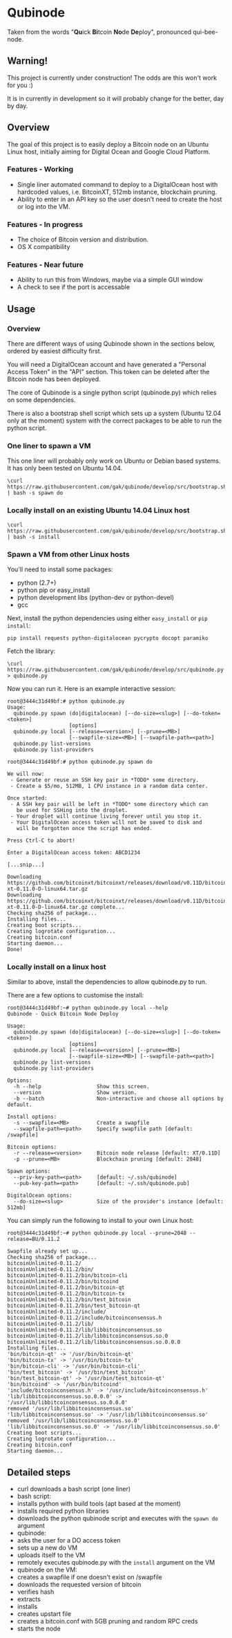 # Qubinode

Taken from the words "**Qu**ick **Bi**tcoin **No**de **De**ploy", pronounced qui-bee-node.

## Warning!

This project is currently under construction! The odds are this won't work for you :)

It is in currently in development so it will probably change for the better, day by day.

## Overview

The goal of this project is to easily deploy a Bitcoin node on an Ubuntu Linux host, initially aiming for Digital Ocean and Google Cloud Platform.

### Features - Working

 * Single liner automated command to deploy to a DigitalOcean host with hardcoded values, i.e. BitcoinXT, 512mb instance, blockchain pruning.
 * Ability to enter in an API key so the user doesn't need to create the host or log into the VM.

### Features - In progress

 * The choice of Bitcoin version and distribution.
 * OS X compatibility

### Features - Near future

 * Ability to run this from Windows, maybe via a simple GUI window
 * A check to see if the port is accessable

## Usage

### Overview

There are different ways of using Qubinode shown in the sections below, ordered by easiest difficulty first.

You will need a DigitalOcean account and have generated a "Personal Access Token" in the "API" section.
This token can be deleted after the Bitcoin node has been deployed.

The core of Qubinode is a single python script (qubinode.py) which relies on some dependencies.

There is also a bootstrap shell script which sets up a system (Ubuntu 12.04 only at the moment) system with the correct packages to be able to run the python script.

### One liner to spawn a VM

This one liner will probably only work on Ubuntu or Debian based systems. It has only been tested on Ubuntu 14.04.

```
\curl https://raw.githubusercontent.com/gak/qubinode/develop/src/bootstrap.sh | bash -s spawn do
```

### Locally install on an existing Ubuntu 14.04 Linux host

```
\curl https://raw.githubusercontent.com/gak/qubinode/develop/src/bootstrap.sh | bash -s install
```

### Spawn a VM from other Linux hosts

You'll need to install some packages:

 * python (2.7+)
 * python pip or easy_install
 * python development libs (python-dev or python-devel)
 * gcc

Next, install the python dependencies using either `easy_install` or `pip install`:

```
pip install requests python-digitalocean pycrypto docopt paramiko
```

Fetch the library:

```
\curl https://raw.githubusercontent.com/gak/qubinode/develop/src/qubinode.py > qubinode.py
```

Now you can run it. Here is an example interactive session:

```
root@3444c31d49bf:# python qubinode.py 
Usage:
  qubinode.py spawn (do|digitalocean) [--do-size=<slug>] [--do-token=<token>]
                    [options]
  qubinode.py local [--release=<version>] [--prune=<MB>]
                    [--swapfile-size=<MB>] [--swapfile-path=<path>]
  qubinode.py list-versions
  qubinode.py list-providers

root@3444c31d49bf:# python qubinode.py spawn do

We will now:
 - Generate or reuse an SSH key pair in *TODO* some directory.
 - Create a $5/mo, 512MB, 1 CPU instance in a random data center.

Once started:
 - A SSH key pair will be left in *TODO* some directory which can
   be used for SSHing into the droplet.
 - Your droplet will continue living forever until you stop it.
 - Your DigitalOcean access token will not be saved to disk and
   will be forgotten once the script has ended.

Press Ctrl-C to abort!

Enter a DigitalOcean access token: ABCD1234

[...snip...]

Downloading https://github.com/bitcoinxt/bitcoinxt/releases/download/v0.11D/bitcoin-xt-0.11.0-D-linux64.tar.gz
Downloading https://github.com/bitcoinxt/bitcoinxt/releases/download/v0.11D/bitcoin-xt-0.11.0-D-linux64.tar.gz complete...
Checking sha256 of package...
Installing files...
Creating boot scripts...
Creating logrotate configuration...
Creating bitcoin.conf
Starting daemon...
Done!
```

### Locally install on a linux host

Similar to above, install the dependencies to allow qubinode.py to run.

There are a few options to customise the install:

```
root@3444c31d49bf:~# python qubinode.py local --help
Qubinode - Quick Bitcoin Node Deploy

Usage:
  qubinode.py spawn (do|digitalocean) [--do-size=<slug>] [--do-token=<token>]
                    [options]
  qubinode.py local [--release=<version>] [--prune=<MB>]
                    [--swapfile-size=<MB>] [--swapfile-path=<path>]
  qubinode.py list-versions
  qubinode.py list-providers

Options:
  -h --help                  Show this screen.
  --version                  Show version.
  -b --batch                 Non-interactive and choose all options by default.

Install options:
  -s --swapfile=<MB>         Create a swapfile
  --swapfile-path=<path>     Specify swapfile path [default: /swapfile]

Bitcoin options:
  -r --release=<version>     Bitcoin node release [default: XT/0.11D]
  -p --prune=<MB>            Blockchain pruning [default: 2048]

Spawn options:
  --priv-key-path=<path>     [default: ~/.ssh/qubinode]
  --pub-key-path=<path>      [default: ~/.ssh/qubinode.pub]

DigitalOcean options:
  --do-size=<slug>           Size of the provider's instance [default: 512mb]
```

You can simply run the following to install to your own Linux host:

```
root@3444c31d49bf:~# python qubinode.py local --prune=2048 --release=BU/0.11.2

Swapfile already set up...
Checking sha256 of package...
bitcoinUnlimited-0.11.2/
bitcoinUnlimited-0.11.2/bin/
bitcoinUnlimited-0.11.2/bin/bitcoin-cli
bitcoinUnlimited-0.11.2/bin/bitcoind
bitcoinUnlimited-0.11.2/bin/bitcoin-qt
bitcoinUnlimited-0.11.2/bin/bitcoin-tx
bitcoinUnlimited-0.11.2/bin/test_bitcoin
bitcoinUnlimited-0.11.2/bin/test_bitcoin-qt
bitcoinUnlimited-0.11.2/include/
bitcoinUnlimited-0.11.2/include/bitcoinconsensus.h
bitcoinUnlimited-0.11.2/lib/
bitcoinUnlimited-0.11.2/lib/libbitcoinconsensus.so
bitcoinUnlimited-0.11.2/lib/libbitcoinconsensus.so.0
bitcoinUnlimited-0.11.2/lib/libbitcoinconsensus.so.0.0.0
Installing files...
'bin/bitcoin-qt' -> '/usr/bin/bitcoin-qt'
'bin/bitcoin-tx' -> '/usr/bin/bitcoin-tx'
'bin/bitcoin-cli' -> '/usr/bin/bitcoin-cli'
'bin/test_bitcoin' -> '/usr/bin/test_bitcoin'
'bin/test_bitcoin-qt' -> '/usr/bin/test_bitcoin-qt'
'bin/bitcoind' -> '/usr/bin/bitcoind'
'include/bitcoinconsensus.h' -> '/usr/include/bitcoinconsensus.h'
'lib/libbitcoinconsensus.so.0.0.0' -> '/usr/lib/libbitcoinconsensus.so.0.0.0'
removed '/usr/lib/libbitcoinconsensus.so'
'lib/libbitcoinconsensus.so' -> '/usr/lib/libbitcoinconsensus.so'
removed '/usr/lib/libbitcoinconsensus.so.0'
'lib/libbitcoinconsensus.so.0' -> '/usr/lib/libbitcoinconsensus.so.0'
Creating boot scripts...
Creating logrotate configuration...
Creating bitcoin.conf
Starting daemon...
```

## Detailed steps

 * curl downloads a bash script (one liner)
 * bash script:
  * installs python with build tools (apt based at the moment)
  * installs required python libraries
  * downloads the python qubinode script and executes with the `spawn do` argument
 * qubinode:
  * asks the user for a DO access token
  * sets up a new do VM
  * uploads itself to the VM
  * remotely executes qubinode.py with the `install` argument on the VM 
 * qubinode on the VM:
  * creates a swapfile if one doesn't exist on /swapfile
  * downloads the requested version of bitcoin
  * verifies hash
  * extracts
  * installs
  * creates upstart file
  * creates a bitcoin.conf with 5GB pruning and random RPC creds
  * starts the node
 
